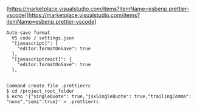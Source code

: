 (https://marketplace.visualstudio.com/items?itemName=esbenp.prettier-vscode)[https://marketplace.visualstudio.com/items?itemName=esbenp.prettier-vscode]
```
Auto-save format 
  VS code / settings.json
  "[javascript]": {
    "editor.formatOnSave": true
  },
  "[javascriptreact]": {
    "editor.formatOnSave": true
  },


Command create file .prettierrc
$ cd /project_root_folder
$ echo '{"singleQuote": true,"jsxSingleQuote": true,"trailingComma": "none","semi":true}' > .prettierrc
```
